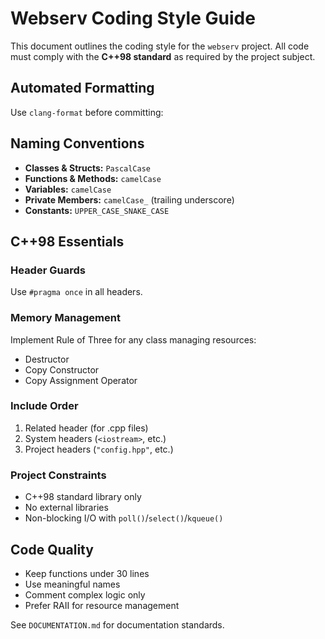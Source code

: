 # Webserv Coding Style Guide

This document outlines the coding style for the `webserv` project.
All code must comply with the **C++98 standard** as required by the project subject.

## Automated Formatting

Use `clang-format` before committing:

## Naming Conventions

- **Classes & Structs:** `PascalCase`
- **Functions & Methods:** `camelCase`  
- **Variables:** `camelCase`
- **Private Members:** `camelCase_` (trailing underscore)
- **Constants:** `UPPER_CASE_SNAKE_CASE`

## C++98 Essentials

### Header Guards
Use `#pragma once` in all headers.

### Memory Management  
Implement Rule of Three for any class managing resources:
- Destructor
- Copy Constructor
- Copy Assignment Operator

### Include Order
1. Related header (for .cpp files)
2. System headers (`<iostream>`, etc.)
3. Project headers (`"config.hpp"`, etc.)

### Project Constraints
- C++98 standard library only
- No external libraries
- Non-blocking I/O with `poll()`/`select()`/`kqueue()`

## Code Quality
- Keep functions under 30 lines
- Use meaningful names
- Comment complex logic only
- Prefer RAII for resource management

See `DOCUMENTATION.md` for documentation standards.
